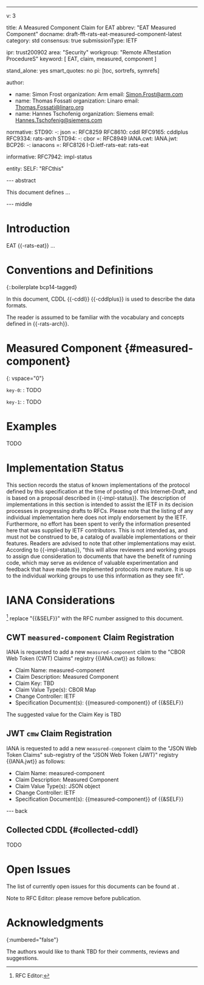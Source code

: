 ---
v: 3

title: A Measured Component Claim for EAT
abbrev: "EAT Measured Component"
docname: draft-fft-rats-eat-measured-component-latest
category: std
consensus: true
submissionType: IETF

ipr: trust200902
area: "Security"
workgroup: "Remote ATtestation ProcedureS"
keyword: [ EAT, claim, measured, component ]

stand_alone: yes
smart_quotes: no
pi: [toc, sortrefs, symrefs]

author:
 - name: Simon Frost
   organization: Arm
   email: Simon.Frost@arm.com
 - name: Thomas Fossati
   organization: Linaro
   email: Thomas.Fossati@linaro.org
 - name: Hannes Tschofenig
   organization: Siemens
   email: Hannes.Tschofenig@siemens.com

normative:
  STD90:
    -: json
    =: RFC8259
  RFC8610: cddl
  RFC9165: cddlplus
  RFC9334: rats-arch
  STD94:
    -: cbor
    =: RFC8949
  IANA.cwt:
  IANA.jwt:
  BCP26:
    -: ianacons
    =: RFC8126
  I-D.ietf-rats-eat: rats-eat

informative:
  RFC7942: impl-status

entity:
  SELF: "RFCthis"

--- abstract

This document defines ...

--- middle

# Introduction

EAT {{-rats-eat}} ...

# Conventions and Definitions

{::boilerplate bcp14-tagged}

In this document, CDDL {{-cddl}} {{-cddlplus}} is used to describe the data formats.

The reader is assumed to be familiar with the vocabulary and concepts defined in {{-rats-arch}}.

# Measured Component {#measured-component}

{: vspace="0"}

`key-0`:
: TODO

`key-1`:
: TODO

# Examples

TODO

# Implementation Status

This section records the status of known implementations of the protocol defined by this specification at the time of posting of this Internet-Draft, and is based on a proposal described in {{-impl-status}}.
The description of implementations in this section is intended to assist the IETF in its decision processes in progressing drafts to RFCs.
Please note that the listing of any individual implementation here does not imply endorsement by the IETF.
Furthermore, no effort has been spent to verify the information presented here that was supplied by IETF contributors.
This is not intended as, and must not be construed to be, a catalog of available implementations or their features.
Readers are advised to note that other implementations may exist.
According to {{-impl-status}}, "this will allow reviewers and working groups to assign due consideration to documents that have the benefit of running code, which may serve as evidence of valuable experimentation and feedback that have made the implemented protocols more mature.
It is up to the individual working groups to use this information as they see fit".

# IANA Considerations

[^rfced] replace "{{&SELF}}" with the RFC number assigned to this document.

## CWT `measured-component` Claim Registration

IANA is requested to add a new `measured-component` claim to the "CBOR Web Token (CWT) Claims" registry {{IANA.cwt}} as follows:

* Claim Name: measured-component
* Claim Description: Measured Component
* Claim Key: TBD
* Claim Value Type(s): CBOR Map
* Change Controller: IETF
* Specification Document(s): {{measured-component}} of {{&SELF}}

The suggested value for the Claim Key is TBD

## JWT `cmw` Claim Registration

IANA is requested to add a new `measured-component` claim to the "JSON Web Token Claims" sub-registry of the "JSON Web Token (JWT)" registry {{IANA.jwt}} as follows:

* Claim Name: measured-component
* Claim Description: Measured Component
* Claim Value Type(s): JSON object
* Change Controller: IETF
* Specification Document(s): {{measured-component}} of {{&SELF}}

--- back

## Collected CDDL {#collected-cddl}

TODO

# Open Issues

The list of currently open issues for this documents can be found at [](https://github.com/thomas-fossati/draft-fft-rats-eat-measured-component/issues).

<cref>Note to RFC Editor: please remove before publication.</cref>

# Acknowledgments
{:numbered="false"}

The authors would like to thank
TBD
for their comments, reviews and suggestions.

[^rfced]: RFC Editor:

